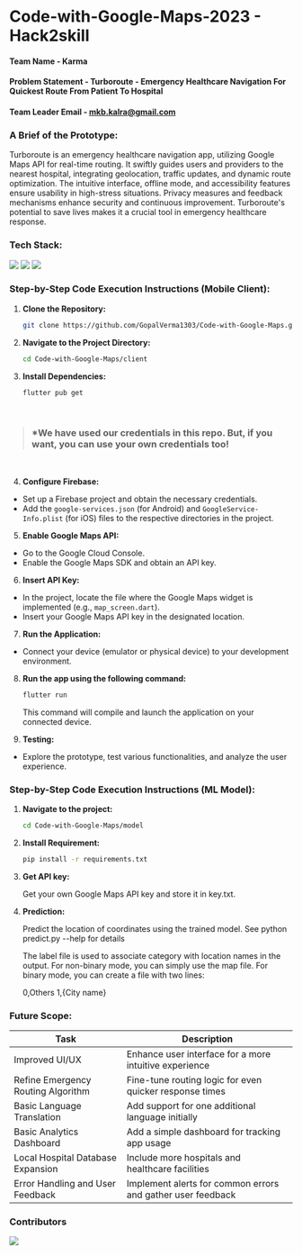 # Code-with-Google-Maps-2023 - Hack2skill

#### Team Name - Karma
#### Problem Statement - Turboroute - Emergency Healthcare Navigation For Quickest Route From Patient To Hospital
#### Team Leader Email - mkb.kalra@gmail.com

### A Brief of the Prototype:
Turboroute is an emergency healthcare navigation app, utilizing Google Maps API for real-time routing. It swiftly guides users and providers to the nearest hospital, integrating geolocation, traffic updates, and dynamic route optimization. The intuitive interface, offline mode, and accessibility features ensure usability in high-stress situations. Privacy measures and feedback mechanisms enhance security and continuous improvement. Turboroute's potential to save lives makes it a crucial tool in emergency healthcare response.
  
### Tech Stack: 
   <img src="https://img.shields.io/badge/Flutter-02569B?style=for-the-badge&logo=flutter&logoColor=white" />
   <img src="https://img.shields.io/badge/Firebase-039BE5?style=for-the-badge&logo=Firebase&logoColor=white" />
   <img src="https://img.shields.io/badge/GoogleCloud-%234285F4.svg?style=for-the-badge&logo=google-cloud&logoColor=white" />
   
### Step-by-Step Code Execution Instructions (Mobile Client):

1. **Clone the Repository:**

   ```bash
   git clone https://github.com/GopalVerma1303/Code-with-Google-Maps.git
   ```
2. **Navigate to the Project Directory:**

   ```bash
   cd Code-with-Google-Maps/client
   ```

3. **Install Dependencies:**

    ```bash
    flutter pub get
    ```

<br>

> ### *We have used our credentials in this repo. But, if you want, you can use your own credentials too!

<br>

4. **Configure Firebase:**

  - Set up a Firebase project and obtain the necessary credentials.
  - Add the `google-services.json` (for Android) and `GoogleService-Info.plist` (for iOS) files to the respective directories in the project.

5. **Enable Google Maps API:**

  - Go to the Google Cloud Console.
  - Enable the Google Maps SDK and obtain an API key.

6. **Insert API Key:**

  - In the project, locate the file where the Google Maps widget is implemented (e.g., `map_screen.dart`).
  - Insert your Google Maps API key in the designated location.

7. **Run the Application:**

  - Connect your device (emulator or physical device) to your development environment.

8. **Run the app using the following command:**

    ```bash
    flutter run
    ```

    This command will compile and launch the application on your connected device.

9. **Testing:**

  - Explore the prototype, test various functionalities, and analyze the user experience.

### Step-by-Step Code Execution Instructions (ML Model):

1. **Navigate to the project:**
   ```bash
   cd Code-with-Google-Maps/model
   ```
2. **Install Requirement:**
   
    ```bash
    pip install -r requirements.txt
    ```
3. **Get API key:**
    
    Get your own Google Maps API key and store it in key.txt.
    
4. **Prediction:**
   
    Predict the location of coordinates using the trained model. See python predict.py --help for details

    The label file is used to associate category with location names in the output. For non-binary mode, you can simply use the map file. For binary mode, you can create a file with two lines:
   
    0,Others
    1,{City name}


### Future Scope:

| Task                                | Description                                            |
|-------------------------------------|--------------------------------------------------------|
| Improved UI/UX                      | Enhance user interface for a more intuitive experience  |
| Refine Emergency Routing Algorithm   | Fine-tune routing logic for even quicker response times |
| Basic Language Translation           | Add support for one additional language initially       |
| Basic Analytics Dashboard            | Add a simple dashboard for tracking app usage           |
| Local Hospital Database Expansion    | Include more hospitals and healthcare facilities        |
| Error Handling and User Feedback     | Implement alerts for common errors and gather user feedback |

### Contributors

<a href="https://github.com/CodeDeployingSquad/docs/graphs/contributors">
  <img src="https://contrib.rocks/image?repo=CodeDeployingSquad/docs" />
</a>

